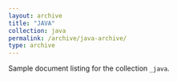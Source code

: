 ```yaml
---
layout: archive
title: "JAVA"
collection: java
permalink: /archive/java-archive/
type: archive
---
```


Sample document listing for the collection `_java`.